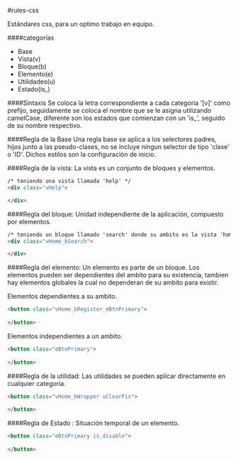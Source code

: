 #rules-css

Estándares css, para un optimo trabajo en equipo.

####categorías
- Base
- Vista(v)
- Bloque(b)
- Elemento(e)
- Utilidades(u)
- Estado(is_)

####Sintaxis
Se coloca la letra correspondiente a cada categoria '[v]' como prefijo, seguidamente se coloca el nombre que se le asigna utilizando camelCase, 
diferente son los estados que comienzan con un 'is_', seguido de su nombre respectivo.

####Regla de la Base
Una regla base se aplica a los selectores padres, hijos junto a las
pseudo-clases, no se incluye ningun selector de tipo 'clase' o 'ID'.
Dichos estilos son la configuración de inicio.

####Regla de la vista:
La vista es un conjunto de bloques y elementos.

```html
/* teniendo una vista llamada 'help' */
<div class="vHelp">

</div>
```

####Regla del bloque:
Unidad independiente de la aplicación, compuesto por elementos.

```html
/* teniendo un bloque llamado 'search' donde su ambito es la vista 'home' */
<div class="vHome_bSearch">

</div>
```

####Regla del elemento:
Un elemento es parte de un bloque.
Los elementos pueden ser dependientes del ambito para su existencia, 
tambien hay elementos globales la cual no dependeran de su ambito para existir.

Elementos dependientes a su ambito.
```html
<button class="vHome_bRegister_eBtnPrimary">
	
</button>
```
Elementos independientes a un ambito.
```html
<button class="eBtnPrimary">
	
</button>
```

####Regla de la utilidad:
Las utilidades se pueden aplicar directamente en cualquier categoria.
```html
<button class="vHome_bWrapper uClearFix">
	
</button>
```

####Regla de Estado :
Situación temporal de un elemento.

```html
<button class="eBtnPrimary is_disable">
	
</button>
```
